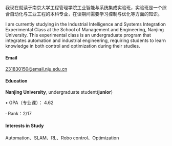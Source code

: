 我现在就读于南京大学工程管理学院工业智能与系统集成实验班，实验班是一个综合自动化与工业工程的本科专业，在读期间需要学习控制与优化等方面的知识。

I am currently studying in the Industrial Intelligence and Systems Integration Experimental Class at the School of Management and Engineering, Nanjing University. This experimental class is an undergraduate program that integrates automation and industrial engineering, requiring students to learn knowledge in both control and optimization during their studies.

#### Email

231830150@smail.nju.edu.cn

#### Education

**Nanjing University**, undergraduate student(**junior**)


• GPA（专业课）： 4.62

· Rank：2/17

#### Interests in Study

Automation、SLAM、RL、Robo control、Optimization
